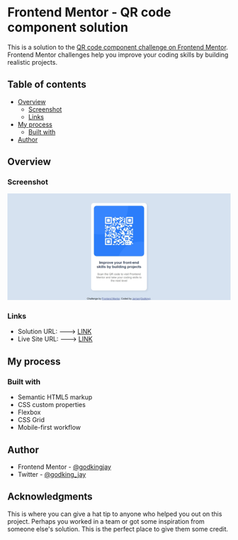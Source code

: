 # Frontend Mentor - QR code component solution

This is a solution to the [QR code component challenge on Frontend Mentor](https://www.frontendmentor.io/challenges/qr-code-component-iux_sIO_H). Frontend Mentor challenges help you improve your coding skills by building realistic projects. 

## Table of contents

- [Overview](#overview)
  - [Screenshot](#screenshot)
  - [Links](#links)
- [My process](#my-process)
  - [Built with](#built-with)
- [Author](#author)

## Overview

### Screenshot

![](./screenshot.jpg)

### Links

- Solution URL: ---> [LINK](https://www.frontendmentor.io/solutions/qr-code-component-html-vanilla-css-mzXmGIfcG7)
- Live Site URL: ---> [LINK](https://godkingjay.github.io/frontendmentor.io_QR-code-component/)

## My process

### Built with

- Semantic HTML5 markup
- CSS custom properties
- Flexbox
- CSS Grid
- Mobile-first workflow

## Author

- Frontend Mentor - [@godkingjay](https://www.frontendmentor.io/profile/godkingjay)
- Twitter - [@godking_jay](https://www.twitter.com/godking_jay)


## Acknowledgments

This is where you can give a hat tip to anyone who helped you out on this project. Perhaps you worked in a team or got some inspiration from someone else's solution. This is the perfect place to give them some credit.
